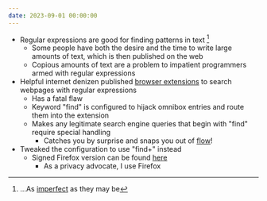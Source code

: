 ```yaml
---
date: 2023-09-01 00:00:00
---
```


* Regular expressions are good for finding patterns in text [^1]
  * Some people have both the desire and the time to write large amounts of text, which is then published on the web
  * Copious amounts of text are a problem to impatient programmers armed with regular expressions
* Helpful internet denizen published [browser extensions](https://github.com/brandon1024/find) to search webpages with regular expressions
  * Has a fatal flaw
  * Keyword "find" is configured to hijack omnibox entries and route them into the extension
  * Makes any legitimate search engine queries that begin with "find" require special handling
    * Catches you by surprise and snaps you out of [flow](https://devbizops.medium.com/getting-into-the-developer-flow-state-7b0e5c98eb8a)!
* Tweaked the configuration to use "find+" instead
  * Signed Firefox version can be found [here](/assets/attachments/66e7ce7c1c3d41488a5d-2.2.3.xpi)
    * As a privacy advocate, I use Firefox

[^1]: ...As [imperfect](https://groups.google.com/g/alt.religion.emacs/c/DR057Srw5-c/m/n1WCMEw5iCkJ) as they may be

